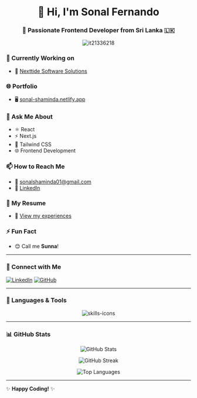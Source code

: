 <h1 align="center">👋 Hi, I'm Sonal Fernando</h1>
<h3 align="center">🚀 Passionate Frontend Developer from Sri Lanka 🇱🇰</h3>

<p align="center">
  <img src="https://komarev.com/ghpvc/?username=it21336218&label=Profile%20views&color=0e75b6&style=flat" alt="it21336218" />
</p>

### 🔭 Currently Working on
- 🌊 [Nexttide Software Solutions](https://github.com/it21336218/NexTide-)

### 🌐 Portfolio
- 🖥️ [sonal-shaminda.netlify.app](https://sonal-shaminda.netlify.app/)

### 💬 Ask Me About
- ⚛️ React
- ⚡ Next.js
- 🎨 Tailwind CSS
- 🌐 Frontend Development

### 📫 How to Reach Me
- 📧 [sonalshaminda01@gmail.com](mailto:sonalshaminda01@gmail.com)
- 🔗 [LinkedIn](https://www.linkedin.com/in/sonal-fernando/)

### 📄 My Resume
- 📃 [View my experiences](https://drive.google.com/file/d/1AKrZuxpBS0Z8Izx4BzSLJwJSd_L9chuj/view?usp=drive_link)

### ⚡ Fun Fact
- 😊 Call me **Sunna**!

---

### 🤝 Connect with Me

[![LinkedIn](https://img.shields.io/badge/LinkedIn-Connect-blue?logo=linkedin&logoColor=white)](https://www.linkedin.com/in/sonal-fernando/)
[![GitHub](https://img.shields.io/badge/GitHub-Follow-black?logo=github&logoColor=white)](https://github.com/it21336218)

---

### 🚀 Languages & Tools

<p align="center">
  <img src="https://skillicons.dev/icons?i=react,nextjs,tailwind,js,html,css,nodejs,express,mongodb,flutter,firebase,git,docker,aws,figma,c,cpp,csharp,python,php,angular,vue,dart,kotlin,android,mysql,postgresql,oracle,linux,django,spring,tensorflow,pytorch" alt="skills-icons">
</p>

---

### 📊 GitHub Stats

<p align="center">
  <img src="https://github-readme-stats.vercel.app/api?username=it21336218&show_icons=true&theme=tokyonight" alt="GitHub Stats">
</p>

<p align="center">
  <img src="https://github-readme-streak-stats.herokuapp.com/?user=it21336218&theme=tokyonight" alt="GitHub Streak">
</p>

<p align="center">
  <img src="https://github-readme-stats.vercel.app/api/top-langs/?username=it21336218&layout=compact&theme=tokyonight" alt="Top Languages">
</p>

---

✨ **Happy Coding!** ✨
